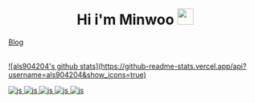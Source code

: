<h1 align="center">Hi i'm Minwoo </a>  <img
src="https://https://github.com/blackcater/blackcater/raw/main/images/Hi.gif" height="32" /></h1>

<a href="https://velog.io/@minu1117" target="_blank">Blog

<br/>
![als904204's github stats](https://github-readme-stats.vercel.app/api?username=als904204&show_icons=true)
<br />




![js](https://img.shields.io/badge/Java-ED8B00?style=for-the-badge&logo=openjdk&logoColor=white)
![js](https://img.shields.io/badge/Spring-6DB33F?style=for-the-badge&logo=spring&logoColor=white)
![js](https://img.shields.io/badge/SpringBoot-6DB33F?style=for-the-badge&logo=Spring&logoColor=white)
![js](https://img.shields.io/badge/MySQL-005C84?style=for-the-badge&logo=mysql&logoColor=white)
![js](https://img.shields.io/badge/Docker-2496ED?style=for-the-badge&logo=docker&logoColor=white)
